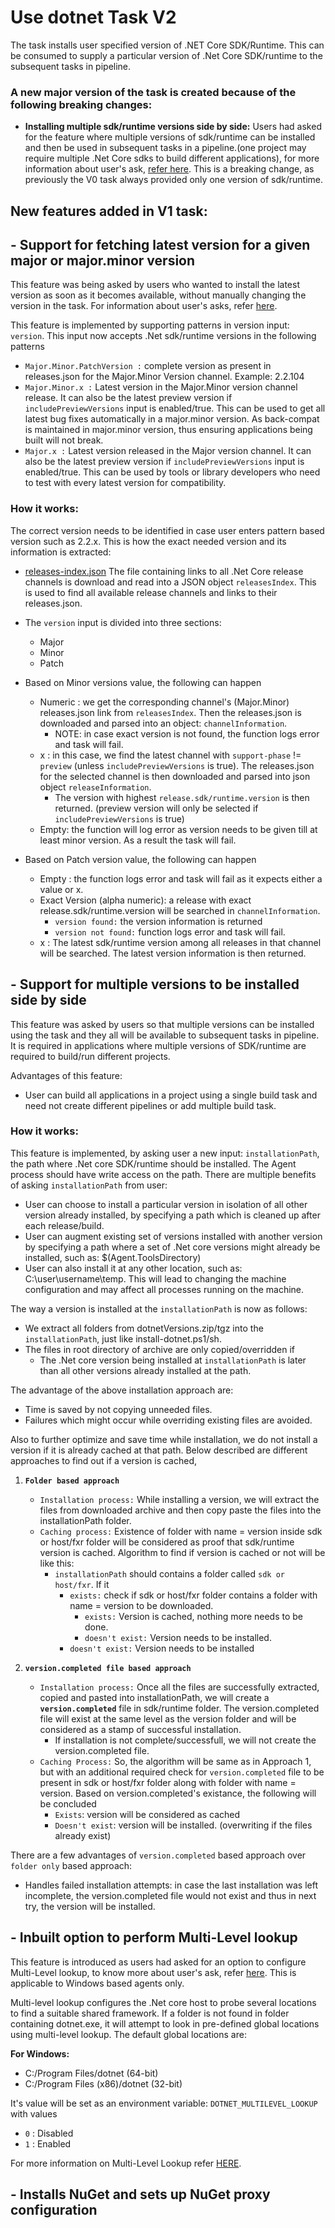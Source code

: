 #  **Use dotnet Task V2**

The task installs user specified version of .NET Core SDK/Runtime. This can be consumed to supply a particular version of .Net Core SDK/runtime to the subsequent tasks in pipeline.

### **A new major version of the task is created because of the following breaking changes:**
- **Installing multiple sdk/runtime versions side by side:** Users had asked for the feature where multiple versions of sdk/runtime can be installed and then be used in subsequent tasks in a pipeline.(one project may require multiple .Net Core sdks to build different applications), for more information about user's ask, [refer here](https://github.com/Microsoft/azure-pipelines-tasks/issues/8306). This is a breaking change, as previously the V0 task always provided only one version of sdk/runtime.

## New features added in V1 task:

## **- Support for fetching latest version for a given major or major.minor version**
This feature was being asked by users who wanted to install the latest version as soon as it becomes available, without manually changing the version in the task. For information about user's asks, refer [here](https://github.com/Microsoft/azure-pipelines-tasks/issues/9171).

This feature is implemented by supporting patterns in version input: `version`. This input now accepts .Net sdk/runtime versions in the following patterns
- `Major.Minor.PatchVersion :` complete version as present in releases.json for the Major.Minor Version channel. Example: 2.2.104
- `Major.Minor.x :` Latest version in the Major.Minor version channel release. It can also be the latest preview version if `includePreviewVersions` input is enabled/true. This can be used to get all latest bug fixes automatically in a major.minor version. As back-compat is maintained in major.minor version, thus ensuring applications being built will not break.
- `Major.x :` Latest version released in the Major version channel. It can also be the latest preview version if `includePreviewVersions` input is enabled/true. This can be used by tools or library developers who need to test with every latest version for compatibility.

### How it works:
The correct version needs to be identified in case user enters pattern based version such as 2.2.x. This is how the exact needed version and its information is extracted:

- [releases-index.json](https://builds.dotnet.microsoft.com/dotnet/release-metadata/releases-index.json) The file containing links to all .Net Core release channels is download and read into a JSON object `releasesIndex`. This is used to find all available release channels and links to their releases.json.

- The `version` input is divided into three sections:
  - Major
  - Minor
  - Patch

- Based on Minor versions value, the following can happen
  - Numeric : we get the corresponding channel's (Major.Minor) releases.json link from `releasesIndex`. Then the releases.json is downloaded and parsed into an object: `channelInformation`.
    - NOTE: in case exact version is not found, the function logs error and task will fail.
  - x : in this case, we find the latest channel with `support-phase` != `preview` (unless `includePreviewVersions` is true). The releases.json for the selected channel is then downloaded and parsed into json object `releaseInformation`.
    - The version with highest `release.sdk/runtime.version` is then returned. (preview version will only be selected if `includePreviewVersions` is true)
  - Empty: the function will log error as version needs to be given till at least minor version. As a result the task will fail.


- Based on Patch version value, the following can happen
  - Empty : the function logs error and task will fail as it expects either a value or x.
  - Exact Version (alpha numeric): a release with exact release.sdk/runtime.version will be searched in `channelInformation`.
    - `version found:` the version information is returned
    - `version not found:` function logs error and task will fail.
  - x : The latest sdk/runtime version among all releases in that channel will be searched. The latest version information is then returned.

## **- Support for multiple versions to be installed side by side**
This feature was asked by users so that multiple versions can be installed using the task and they all will be available to subsequent tasks in pipeline. It is required in applications where multiple versions of SDK/runtime are required to build/run different projects.

Advantages of this feature:
- User can build all applications in a project using a single build task and need not create different pipelines or add multiple build task.

### How it works:
This feature is implemented, by asking user a new input: `installationPath`, the path where .Net core SDK/runtime should be installed. The Agent process should have write access on the path.
There are multiple benefits of asking `installationPath` from user:
- User can choose to install a particular version in isolation of all other version already installed, by specifying a path which is cleaned up after each release/build.
- User can augment existing set of versions installed with another version by specifying a path where a set of .Net core versions might already be installed, such as: $(Agent.ToolsDirectory)
- User can also install it at any other location, such as: C:\user\username\temp. This will lead to changing the machine configuration and may affect all processes running on the machine.

The way a version is installed at the `installationPath` is now as follows:
- We extract all folders from dotnetVersions.zip/tgz into the `installationPath`, just like install-dotnet.ps1/sh.
- The files in root directory of archive are only copied/overridden if
  - The .Net core version being installed at `installationPath` is later than all other versions already installed at the path.

The advantage of the above installation approach are:
- Time is saved by not copying unneeded files.
- Failures which might occur while overriding existing files are avoided.

Also to further optimize and save time while installation, we do not install a version if it is already cached at that path. Below described are different approaches to find out if a version is cached,

1. **`Folder based approach`**
   - `Installation process:` While installing a version, we will extract the files from downloaded archive and then copy paste the files into the installationPath folder.
   - `Caching process:` Existence of folder with name = version inside sdk or host/fxr folder will be considered as proof that sdk/runtime version is cached. Algorithm to find if version is cached or not will be like this:
     - `installationPath` should contains a folder called `sdk or host/fxr`. If it
       - `exists:` check if sdk or host/fxr folder contains a folder with name = version to be downloaded.
         - `exists:` Version is cached, nothing more needs to be done.
         - `doesn't exist:` Version needs to be installed.
       - `doesn't exist:` Version needs to be installed

2. **`version.completed file based approach`**
   - `Installation process:` Once all the files are successfully extracted, copied and pasted into installationPath, we will create a **`version.completed`** file in sdk/runtime folder. The version.completed file will exist at the same level as the version folder and will be considered as a stamp of successful installation.
     - If installation is not complete/successfull, we will not create the version.completed file.
   - `Caching Process:` So, the algorithm will be same as in Approach 1, but with an additional required check for `version.completed` file to be present in sdk or host/fxr folder along with folder with name = version. Based on version.completed's existance, the following will be concluded
     - `Exists`: version will be considered as cached
     - `Doesn't exist`: version will be installed. (overwriting if the files already exist)


There are a few advantages of `version.completed` based approach over `folder only` based approach:
- Handles failed installation attempts: in case the last installation was left incomplete, the version.completed file would not exist and thus in next try, the version will be installed.


## **- Inbuilt option to perform Multi-Level lookup**
This feature is introduced as users had asked for an option to configure Multi-Level lookup, to know more about user's ask, refer [here](https://github.com/Microsoft/azure-pipelines-tasks/issues/9608). This is applicable to Windows based agents only.

Multi-level lookup configures the .Net core host to probe several locations to find a suitable shared framework. If a folder is not found in folder containing dotnet.exe, it will attempt to look in pre-defined global locations using multi-level lookup. The default global locations are:

**For Windows:**
- C:/Program Files/dotnet (64-bit)
- C:/Program Files (x86)/dotnet (32-bit)

It's value will be set as an environment variable: `DOTNET_MULTILEVEL_LOOKUP` with values
- `0` : Disabled
- `1` : Enabled

For more information on Multi-Level Lookup refer [HERE](https://github.com/dotnet/core-setup/blob/master/Documentation/design-docs/multilevel-sharedfx-lookup.md).

## **- Installs NuGet and sets up NuGet proxy configuration**